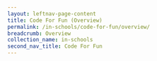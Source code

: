 ```yaml
---
layout: leftnav-page-content
title: Code For Fun (Overview)
permalink: /in-schools/code-for-fun/overview/
breadcrumb: Overview
collection_name: in-schools
second_nav_title: Code For Fun
---
```

